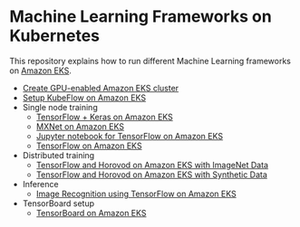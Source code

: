 # Machine Learning Frameworks on Kubernetes

This repository explains how to run different Machine Learning frameworks on [Amazon EKS](https://aws.amazon.com/eks).

- [Create GPU-enabled Amazon EKS cluster](eks-gpu.md)
- [Setup KubeFlow on Amazon EKS](kubeflow.md)
- Single node training
  - [TensorFlow + Keras on Amazon EKS](tensorflow-keras.md)
  - [MXNet on Amazon EKS](mxnet.md)
  - [Jupyter notebook for TensorFlow on Amazon EKS](jupyter.md)
  - [TensorFlow on Amazon EKS](tensorflow.md)
- Distributed training
  - [TensorFlow and Horovod on Amazon EKS with ImageNet Data](tensorflow-horovod-imagenet.md)
  - [TensorFlow and Horovod on Amazon EKS with Synthetic Data](tensorflow-horovod.md)
- Inference
  - [Image Recognition using TensorFlow on Amazon EKS](tensorflow-inference.md)
- TensorBoard setup
  - [TensorBoard on Amazon EKS](tensorboard.md)
